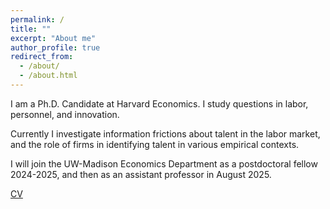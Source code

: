 ```yaml
---
permalink: /
title: ""
excerpt: "About me"
author_profile: true
redirect_from: 
  - /about/
  - /about.html
---
```


 <!--![github small](/images/JM_profile.jpg) -->
 <!-- <img src="/images/JM_profile.jpg" alt="drawing" width="200" height="235" style="float: left; padding-right:15px"/>  -->
I am a Ph.D. Candidate at Harvard Economics. I study questions in labor, personnel, and innovation. 

Currently I investigate information frictions about talent in the labor market, and the role of firms in identifying talent in various empirical contexts.

<!-- to quantify the impact of employer learning on labor market mobility, wages, and aggregate productivity. --> 
<!-- In my job market paper, I study asymmetric employer learning in the labor market for computer scientists. I build a dynamic framework to consider firms' endogenous investment in learning under monopsonistic competition, exploit differential timing of innovation disclosure to test for asymmetric employer learning, and quantify its impact on job mobility and innovation productivity via structural estimation. --> 

I will join the UW-Madison Economics Department as a postdoctoral fellow 2024-2025, and then as an assistant professor in August 2025. 

<a href="/files/AliceWu_CV.pdf" target="_blank">CV</a> 

<!-- , and my job market paper on the <a href="https://www.alicewu.io/research/">research</a> page. <br/>
**References** <br/>
Larry Katz <lkatz@harvard.edu>, Claudia Goldin <cgoldin@harvard.edu>, <br/>
Elie Tamer <elietamer@fas.harvard.edu>, David Card <card@berkeley.edu>
--> 

